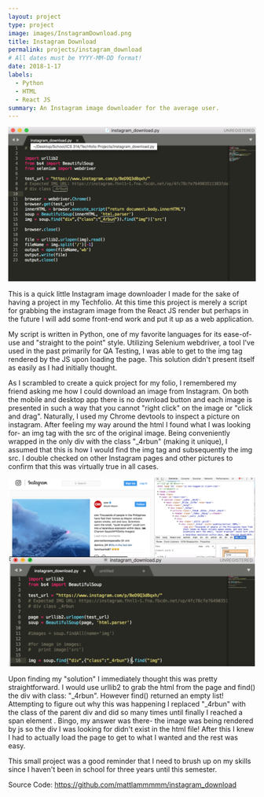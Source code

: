 ```yaml
---
layout: project
type: project
image: images/InstagramDownload.png
title: Instagram Download
permalink: projects/instagram_download
# All dates must be YYYY-MM-DD format!
date: 2018-1-17
labels:
  - Python
  - HTML
  - React JS
summary: An Instagram image downloader for the average user.
---
```


<img class="ui medium right floated rounded image" src="../images/InstagramDownload1.png">

This is a quick little Instagram image downloader I made for the sake of having a project in my Techfolio. At this time this project is merely a script for grabbing the instagram image from the React JS render but perhaps in the future I will add some front-end work and put it up as a web application.

My script is written in Python, one of my favorite languages for its ease-of-use and "straight to the point" style. Utilizing Selenium webdriver, a tool I've used in the past primarily for QA Testing, I was able to get to the img tag rendered by the JS upon loading the page. This solution didn't present itself as easily as I had initially thought.

As I scrambled to create a quick project for my folio, I remembered my friend asking me how I could download an image from Instagram. On both the mobile and desktop app there is no download button and each image is presented in such a way that you cannot "right click" on the image or "click and drag". Naturally, I used my Chrome devtools to inspect a picture on instagram. After feeling my way around the html I found what I was looking for- an img tag with the src of the original image. Being conveniently wrapped in the only div with the class "_4rbun" (making it unique), I assumed that this is how I would find the img tag and subsequently the img src. I double checked on other Instagram pages and other pictures to confirm that this was virtually true in all cases.

<img class="ui medium right floated rounded image" src="../images/InstagramDownload2.png">

Upon finding my "solution" I immediately thought this was pretty straightforward. I would use urllib2 to grab the html from the page and find() the div with class: "_4rbun". However find() returned an empty list! Attempting to figure out why this was happening I replaced "_4rbun" with the class of the parent div and did so many times until finally I reached a span element <span id="react-root">. Bingo, my answer was there- the image was being rendered by js so the div I was looking for didn't exist in the html file! After this I knew I had to actually load the page to get to what I wanted and the rest was easy.
  
This small project was a good reminder that I need to brush up on my skills since I haven't been in school for three years until this semester.

Source Code: https://github.com/mattlammmmm/instagram_download
